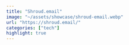 ```yaml
---
title: "Shroud.email"
image: "~/assets/showcase/shroud-email.webp"
url: "https://shroud.email/"
categories: ["tech"]
highlight: true
---
```


